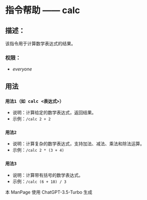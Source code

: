 # 指令帮助 —— calc

## 描述：
该指令用于计算数学表达式的结果。

### 权限：
- *everyone*

## 用法

### `用法1（如 calc <表达式>）`

- 说明：计算给定的数学表达式，返回结果。
- 示例：`/calc 2 + 2`

### `用法2`

- 说明：计算复杂的数学表达式，支持加法、减法、乘法和除法运算。
- 示例：`/calc 2 * (3 + 4)`

### `用法3`

- 说明：计算带有括号的数学表达式。
- 示例：`/calc (6 + 18) / 3`

本 ManPage 使用 ChatGPT-3.5-Turbo 生成